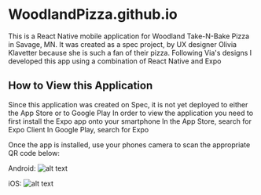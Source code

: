 # WoodlandPizza.github.io

This is a React Native mobile application for Woodland Take-N-Bake Pizza in Savage, MN.
It was created as a spec project, by UX designer Olivia Klavetter because she is such a fan of their pizza.
Following Via's designs I developed this app using a combination of React Native and Expo

## How to View this Application

Since this application was created on Spec, it is not yet deployed to either the App Store or to Google Play
In order to view the application you need to first install the Expo app onto your smartphone
In the App Store, search for Expo Client
In Google Play, search for Expo

Once the app is installed, use your phones camera to scan the appropriate QR code below:

Android:
![alt text](https://woodlandpizza.github.io/android.png "Expo App on Android")

iOS:
![alt text](https://woodlandpizza.github.io/ios.png "Expo App on iOS")
